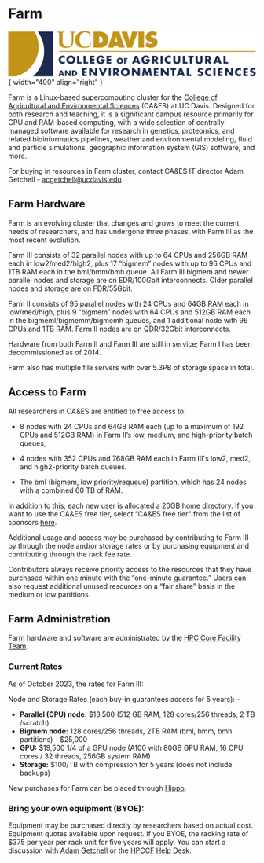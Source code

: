 
# Farm

![CAES unit signature](../assets/UCDavis_CAES_logo_RGB_vector.svg){ width="400" align="right" }



Farm is a Linux-based supercomputing cluster for the [College of Agricultural and Environmental Sciences](https://caes.ucdavis.edu/) (CA&ES) at UC Davis. 
Designed for both research and teaching, it is a significant campus resource primarily for CPU and RAM-based 
computing, with a wide selection of centrally-managed software available for research in genetics, proteomics, and 
related bioinformatics pipelines, weather and environmental modeling, fluid and particle simulations, geographic 
information system (GIS) software, and more. 

For buying in resources in Farm cluster, contact CA&ES IT director Adam 
Getchell - <acgetchell@ucdavis.edu>

## Farm Hardware

Farm is an evolving cluster that changes and grows to meet the current needs of researchers, and has undergone three 
phases, with Farm III as the most recent evolution. 

Farm III consists of 32 parallel nodes with up to 64 CPUs and 
256GB RAM each in low2/med2/high2, plus 17 “bigmem” nodes with up to 96 CPUs and 1TB RAM each in the bml/bmm/bmh 
queue. All Farm III bigmem and newer parallel nodes and storage are on EDR/100Gbit interconnects. Older parallel nodes 
and storage are on FDR/55Gbit. 

Farm II consists of 95 parallel nodes with 24 CPUs and 64GB RAM each in low/med/high, 
plus 9 “bigmem” nodes with 64 CPUs and 512GB RAM each in the bigmeml/bigmemm/bigmemh queues, and 1 additional node 
with 96 CPUs and 1TB RAM. Farm II nodes are on QDR/32Gbit interconnects. 

Hardware from both Farm II and Farm III are 
still in service; Farm I has been decommissioned as of 2014. 

Farm also has multiple file servers with over 5.3PB of storage space in total.

## Access to Farm

All researchers in CA&ES are entitled to free access to:

  -  8 nodes with 24 CPUs and 64GB RAM each (up to a maximum of 192 CPUs and 512GB RAM) in Farm II’s low, medium, and high-priority batch queues, 
  
  -  4 nodes with 352 CPUs and 768GB RAM each 
in Farm III's low2, med2, and high2-priority batch queues. 

- The bml (bigmem, low priority/requeue) partition, which has 
24 nodes with a combined 60 TB of RAM. 

In addition to this, each new user is allocated a 20GB home directory. If you 
want to use the CA&ES free tier, select “CA&ES free tier" from the list of sponsors [here](https://hippo.ucdavis.edu/Farm/myaccount). 

Additional usage and access 
may be purchased by contributing to Farm III by through the node and/or storage rates or by purchasing equipment and 
contributing through the rack fee rate. 

Contributors always receive priority access to the resources that they have 
purchased within one minute with the “one-minute guarantee.” Users can also request additional unused resources on a 
“fair share” basis in the medium or low partitions.

## Farm Administration

Farm hardware and software are administrated by the [HPC Core Facility Team](https://hpc.ucdavis.edu/people).

### Current Rates

As of October 2023, the rates for Farm III: 

Node and Storage Rates (each buy-in guarantees access for 5 years): -

- **Parallel (CPU) node:** $13,500 (512 GB RAM, 128 cores/256 threads, 2 TB /scratch) 
- **Bigmem node:** 128 cores/256 threads, 2TB RAM (bml, bmm, bmh partitions) - $25,000 
- **GPU:** $19,500 1/4 of a GPU node (A100 with 80GB GPU RAM, 16 CPU cores / 32 threads, 256GB system RAM)
- **Storage:** $100/TB with compression for 5 years (does not include backups)

New purchases for Farm can be placed through [Hippo](https://hippo.ucdavis.edu/Farm/product/index).

### Bring your own equipment (BYOE):

Equipment may be purchased directly by researchers based on actual cost. Equipment quotes available upon request. If you BYOE, the racking rate of $375 per year per rack unit for five years will apply. You can start a discussion with [Adam Getchell](acgetchell@ucdavis.edu) or the [HPCCF Help Desk](hpc-help@ucdavis.edu).
